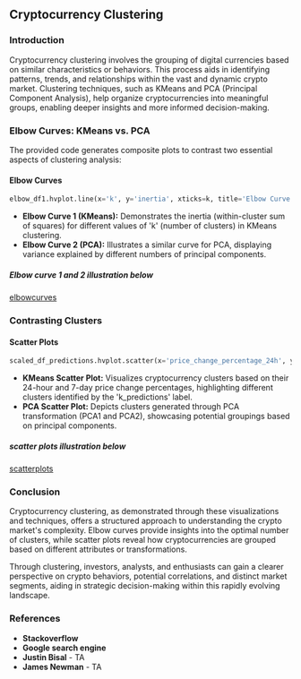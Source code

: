 

## Cryptocurrency Clustering

### Introduction

Cryptocurrency clustering involves the grouping of digital currencies based on similar characteristics or behaviors. This process aids in identifying patterns, trends, and relationships within the vast and dynamic crypto market. Clustering techniques, such as KMeans and PCA (Principal Component Analysis), help organize cryptocurrencies into meaningful groups, enabling deeper insights and more informed decision-making.

### Elbow Curves: KMeans vs. PCA

The provided code generates composite plots to contrast two essential aspects of clustering analysis:

#### Elbow Curves

```python
elbow_df1.hvplot.line(x='k', y='inertia', xticks=k, title='Elbow Curve 1: KMeans') + elbow_df2.hvplot.line(x='k', y='inertia', xticks=k, title='Elbow Curve 2: PCA')
```

- **Elbow Curve 1 (KMeans):** Demonstrates the inertia (within-cluster sum of squares) for different values of 'k' (number of clusters) in KMeans clustering.
- **Elbow Curve 2 (PCA):** Illustrates a similar curve for PCA, displaying variance explained by different numbers of principal components.
##### Elbow curve 1 and 2 illustration below
[elbowcurves](https://github.com/bolitaf88/cryptoclustering/blob/main/images/elbow.png)

### Contrasting Clusters

#### Scatter Plots

```python
scaled_df_predictions.hvplot.scatter(x='price_change_percentage_24h', y='price_change_percentage_7d', by='k_predictions', hover_cols='coin_id', title='KMeans Scatter Plot') + k_predictions.hvplot.scatter(x='PCA1', y='PCA2', by='k_predictions', hover_cols='coin_id', title='PCA Scatter Plot')
```

- **KMeans Scatter Plot:** Visualizes cryptocurrency clusters based on their 24-hour and 7-day price change percentages, highlighting different clusters identified by the 'k_predictions' label.
- **PCA Scatter Plot:** Depicts clusters generated through PCA transformation (PCA1 and PCA2), showcasing potential groupings based on principal components.
##### scatter plots illustration below
[scatterplots](https://github.com/bolitaf88/cryptoclustering/blob/main/images/scatter.png)
### Conclusion

Cryptocurrency clustering, as demonstrated through these visualizations and techniques, offers a structured approach to understanding the crypto market's complexity. Elbow curves provide insights into the optimal number of clusters, while scatter plots reveal how cryptocurrencies are grouped based on different attributes or transformations.

Through clustering, investors, analysts, and enthusiasts can gain a clearer perspective on crypto behaviors, potential correlations, and distinct market segments, aiding in strategic decision-making within this rapidly evolving landscape.

### References

- **Stackoverflow** 
- **Google search engine**
- **Justin Bisal** - TA
- **James Newman** - TA